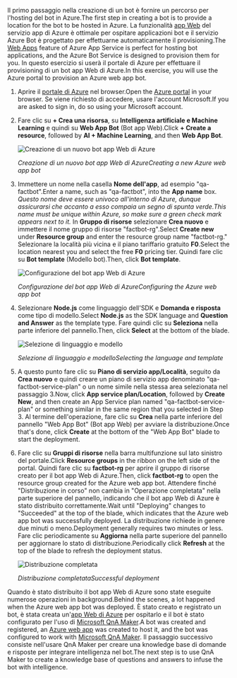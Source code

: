 <span data-ttu-id="6504c-101">Il primo passaggio nella creazione di un bot è fornire un percorso per l'hosting del bot in Azure.</span><span class="sxs-lookup"><span data-stu-id="6504c-101">The first step in creating a bot is to provide a location for the bot to be hosted in Azure.</span></span> <span data-ttu-id="6504c-102">La funzionalità [app Web](https://azure.microsoft.com/services/app-service/web/) del servizio app di Azure è ottimale per ospitare applicazioni bot e il servizio Azure Bot è progettato per effettuarne automaticamente il provisioning.</span><span class="sxs-lookup"><span data-stu-id="6504c-102">The [Web Apps](https://azure.microsoft.com/services/app-service/web/) feature of Azure App Service is perfect for hosting bot applications, and the Azure Bot Service is designed to provision them for you.</span></span> <span data-ttu-id="6504c-103">In questo esercizio si userà il portale di Azure per effettuare il provisioning di un bot app Web di Azure.</span><span class="sxs-lookup"><span data-stu-id="6504c-103">In this exercise, you will use the Azure portal to provision an Azure web app bot.</span></span>

1. <span data-ttu-id="6504c-104">Aprire il [portale di Azure](https://portal.azure.com/?azure-portal=true) nel browser.</span><span class="sxs-lookup"><span data-stu-id="6504c-104">Open the [Azure portal](https://portal.azure.com/?azure-portal=true) in your browser.</span></span> <span data-ttu-id="6504c-105">Se viene richiesto di accedere, usare l'account Microsoft.</span><span class="sxs-lookup"><span data-stu-id="6504c-105">If you are asked to sign in, do so using your Microsoft account.</span></span>

1. <span data-ttu-id="6504c-106">Fare clic su **+ Crea una risorsa**, su **Intelligenza artificiale e Machine Learning** e quindi su **Web App Bot** (Bot app Web).</span><span class="sxs-lookup"><span data-stu-id="6504c-106">Click **+ Create a resource**, followed by **AI + Machine Learning**, and then **Web App Bot**.</span></span>
 
    ![Creazione di un nuovo bot app Web di Azure](../images/new-bot-service.png)

    <span data-ttu-id="6504c-108">_Creazione di un nuovo bot app Web di Azure_</span><span class="sxs-lookup"><span data-stu-id="6504c-108">_Creating a new Azure web app bot_</span></span>
  
1. <span data-ttu-id="6504c-109">Immettere un nome nella casella **Nome dell'app**, ad esempio "qa-factbot".</span><span class="sxs-lookup"><span data-stu-id="6504c-109">Enter a name, such as "qa-factbot", into the **App name** box.</span></span> <span data-ttu-id="6504c-110">*Questo nome deve essere univoco all'interno di Azure, dunque assicurarsi che accanto a esso compaia un segno di spunta verde.*</span><span class="sxs-lookup"><span data-stu-id="6504c-110">*This name must be unique within Azure, so make sure a green check mark appears next to it.*</span></span> <span data-ttu-id="6504c-111">In **Gruppo di risorse** selezionare **Crea nuovo** e immettere il nome gruppo di risorse "factbot-rg".</span><span class="sxs-lookup"><span data-stu-id="6504c-111">Select **Create new** under **Resource group** and enter the resource group name "factbot-rg."</span></span> <span data-ttu-id="6504c-112">Selezionare la località più vicina e il piano tariffario gratuito **F0**.</span><span class="sxs-lookup"><span data-stu-id="6504c-112">Select the location nearest you and select the free **F0** pricing tier.</span></span> <span data-ttu-id="6504c-113">Quindi fare clic su **Bot template** (Modello bot).</span><span class="sxs-lookup"><span data-stu-id="6504c-113">Then, click **Bot template**.</span></span>

    ![Configurazione del bot app Web di Azure](../images/portal-start-bot-creation.png)

    <span data-ttu-id="6504c-115">_Configurazione del bot app Web di Azure_</span><span class="sxs-lookup"><span data-stu-id="6504c-115">_Configuring the Azure web app bot_</span></span>

1. <span data-ttu-id="6504c-116">Selezionare **Node.js** come linguaggio dell'SDK e **Domanda e risposta** come tipo di modello.</span><span class="sxs-lookup"><span data-stu-id="6504c-116">Select **Node.js** as the SDK language and **Question and Answer** as the template type.</span></span> <span data-ttu-id="6504c-117">Fare quindi clic su **Seleziona** nella parte inferiore del pannello.</span><span class="sxs-lookup"><span data-stu-id="6504c-117">Then, click **Select** at the bottom of the blade.</span></span>   
  
    ![Selezione di linguaggio e modello](../images/portal-select-template.png)

    <span data-ttu-id="6504c-119">_Selezione di linguaggio e modello_</span><span class="sxs-lookup"><span data-stu-id="6504c-119">_Selecting the language and template_</span></span>

1. <span data-ttu-id="6504c-120">A questo punto fare clic su **Piano di servizio app/Località**, seguito da **Crea nuovo** e quindi creare un piano di servizio app denominato "qa-factbot-service-plan" o un nome simile nella stessa area selezionata nel passaggio 3.</span><span class="sxs-lookup"><span data-stu-id="6504c-120">Now, click **App service plan/Location**, followed by **Create New**, and then create an App Service plan named "qa-factbot-service-plan" or something similar in the same region that you selected in Step 3.</span></span> <span data-ttu-id="6504c-121">Al termine dell'operazione, fare clic su **Crea** nella parte inferiore del pannello "Web App Bot" (Bot app Web) per avviare la distribuzione.</span><span class="sxs-lookup"><span data-stu-id="6504c-121">Once that's done, click **Create** at the bottom of the "Web App Bot" blade to start the deployment.</span></span> 

1. <span data-ttu-id="6504c-122">Fare clic su **Gruppi di risorse** nella barra multifunzione sul lato sinistro del portale.</span><span class="sxs-lookup"><span data-stu-id="6504c-122">Click **Resource groups** in the ribbon on the left side of the portal.</span></span> <span data-ttu-id="6504c-123">Quindi fare clic su **factbot-rg** per aprire il gruppo di risorse creato per il bot app Web di Azure.</span><span class="sxs-lookup"><span data-stu-id="6504c-123">Then, click **factbot-rg** to open the resource group created for the Azure web app bot.</span></span> <span data-ttu-id="6504c-124">Attendere finché "Distribuzione in corso" non cambia in "Operazione completata" nella parte superiore del pannello, indicando che il bot app Web di Azure è stato distribuito correttamente.</span><span class="sxs-lookup"><span data-stu-id="6504c-124">Wait until "Deploying" changes to "Succeeded" at the top of the blade, which indicates that the Azure web app bot was successfully deployed.</span></span> <span data-ttu-id="6504c-125">La distribuzione richiede in genere due minuti o meno.</span><span class="sxs-lookup"><span data-stu-id="6504c-125">Deployment generally requires two minutes or less.</span></span> <span data-ttu-id="6504c-126">Fare clic periodicamente su **Aggiorna** nella parte superiore del pannello per aggiornare lo stato di distribuzione.</span><span class="sxs-lookup"><span data-stu-id="6504c-126">Periodically click **Refresh** at the top of the blade to refresh the deployment status.</span></span>

    ![Distribuzione completata](../images/deployment-succeeded.png)

    <span data-ttu-id="6504c-128">_Distribuzione completata_</span><span class="sxs-lookup"><span data-stu-id="6504c-128">_Successful deployment_</span></span>
  
<span data-ttu-id="6504c-129">Quando è stato distribuito il bot app Web di Azure sono state eseguite numerose operazioni in background.</span><span class="sxs-lookup"><span data-stu-id="6504c-129">Behind the scenes, a lot happened when the Azure web app bot was deployed.</span></span> <span data-ttu-id="6504c-130">È stato creato e registrato un bot, è stata creata un'[app Web di Azure](https://azure.microsoft.com/services/app-service/web/) per ospitarlo e il bot è stato configurato per l'uso di [Microsoft QnA Maker](https://www.qnamaker.ai/).</span><span class="sxs-lookup"><span data-stu-id="6504c-130">A bot was created and registered, an [Azure web app](https://azure.microsoft.com/services/app-service/web/) was created to host it, and the bot was configured to work with [Microsoft QnA Maker](https://www.qnamaker.ai/).</span></span> <span data-ttu-id="6504c-131">Il passaggio successivo consiste nell'usare QnA Maker per creare una knowledge base di domande e risposte per integrare intelligenza nel bot.</span><span class="sxs-lookup"><span data-stu-id="6504c-131">The next step is to use QnA Maker to create a knowledge base of questions and answers to infuse the bot with intelligence.</span></span>